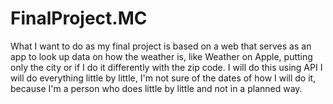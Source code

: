 # FinalProject.MC
What I want to do as my final project is based on a web that serves as an app to look up data on how the weather is, like Weather on Apple, putting only the city or if I do it differently with the zip code. I will do this using API
I will do everything little by little, I'm not sure of the dates of how I will do it, because I'm a person who does little by little and not in a planned way.